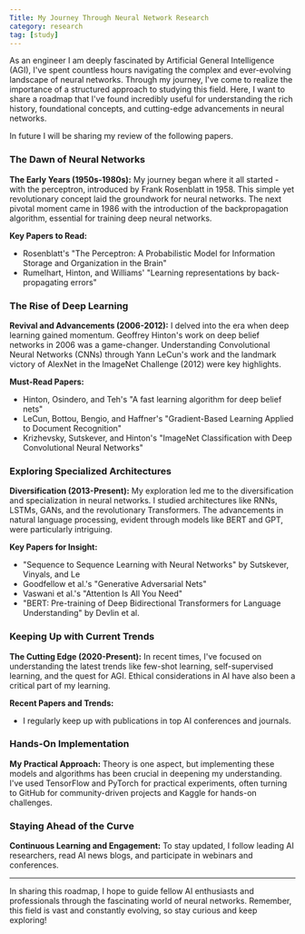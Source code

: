 ```yaml
---
Title: My Journey Through Neural Network Research
category: research
tag: [study]
---
```



As an engineer I am deeply fascinated by Artificial General Intelligence (AGI), I've spent countless hours navigating the complex and ever-evolving landscape of neural networks. Through my journey, I've come to realize the importance of a structured approach to studying this field. Here, I want to share a roadmap that I've found incredibly useful for understanding the rich history, foundational concepts, and cutting-edge advancements in neural networks.

In future I will be sharing my review of the following papers. 


### **The Dawn of Neural Networks**

**The Early Years (1950s-1980s):** My journey began where it all started - with the perceptron, introduced by Frank Rosenblatt in 1958. This simple yet revolutionary concept laid the groundwork for neural networks. The next pivotal moment came in 1986 with the introduction of the backpropagation algorithm, essential for training deep neural networks.

**Key Papers to Read:**
- Rosenblatt's "The Perceptron: A Probabilistic Model for Information Storage and Organization in the Brain"
- Rumelhart, Hinton, and Williams' "Learning representations by back-propagating errors"

### **The Rise of Deep Learning**

**Revival and Advancements (2006-2012):** I delved into the era when deep learning gained momentum. Geoffrey Hinton's work on deep belief networks in 2006 was a game-changer. Understanding Convolutional Neural Networks (CNNs) through Yann LeCun's work and the landmark victory of AlexNet in the ImageNet Challenge (2012) were key highlights.

**Must-Read Papers:**
- Hinton, Osindero, and Teh's "A fast learning algorithm for deep belief nets"
- LeCun, Bottou, Bengio, and Haffner's "Gradient-Based Learning Applied to Document Recognition"
- Krizhevsky, Sutskever, and Hinton's "ImageNet Classification with Deep Convolutional Neural Networks"

### **Exploring Specialized Architectures**

**Diversification (2013-Present):** My exploration led me to the diversification and specialization in neural networks. I studied architectures like RNNs, LSTMs, GANs, and the revolutionary Transformers. The advancements in natural language processing, evident through models like BERT and GPT, were particularly intriguing.

**Key Papers for Insight:**
- "Sequence to Sequence Learning with Neural Networks" by Sutskever, Vinyals, and Le
- Goodfellow et al.'s "Generative Adversarial Nets"
- Vaswani et al.'s "Attention Is All You Need"
- "BERT: Pre-training of Deep Bidirectional Transformers for Language Understanding" by Devlin et al.

### **Keeping Up with Current Trends**

**The Cutting Edge (2020-Present):** In recent times, I've focused on understanding the latest trends like few-shot learning, self-supervised learning, and the quest for AGI. Ethical considerations in AI have also been a critical part of my learning.

**Recent Papers and Trends:**
- I regularly keep up with publications in top AI conferences and journals.

### **Hands-On Implementation**

**My Practical Approach:** Theory is one aspect, but implementing these models and algorithms has been crucial in deepening my understanding. I've used TensorFlow and PyTorch for practical experiments, often turning to GitHub for community-driven projects and Kaggle for hands-on challenges.

### **Staying Ahead of the Curve**

**Continuous Learning and Engagement:** To stay updated, I follow leading AI researchers, read AI news blogs, and participate in webinars and conferences.

---

In sharing this roadmap, I hope to guide fellow AI enthusiasts and professionals through the fascinating world of neural networks. Remember, this field is vast and constantly evolving, so stay curious and keep exploring!

